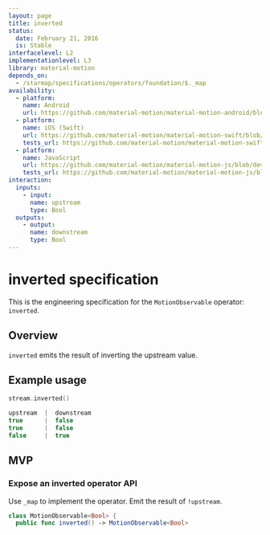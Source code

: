 ```yaml
---
layout: page
title: inverted
status:
  date: February 21, 2016
  is: Stable
interfacelevel: L2
implementationlevel: L3
library: material-motion
depends_on:
  - /starmap/specifications/operators/foundation/$._map
availability:
  - platform:
    name: Android
    url: https://github.com/material-motion/material-motion-android/blob/develop/library/src/main/java/com/google/android/material/motion/operators/Inverted.java
  - platform:
    name: iOS (Swift)
    url: https://github.com/material-motion/material-motion-swift/blob/develop/src/operators/inverted.swift
    tests_url: https://github.com/material-motion/material-motion-swift/blob/develop/tests/unit/operator/invertedTests.swift
  - platform:
    name: JavaScript
    url: https://github.com/material-motion/material-motion-js/blob/develop/packages/core/src/operators/inverted.ts
    tests_url: https://github.com/material-motion/material-motion-js/blob/develop/packages/core/src/operators/__tests__/inverted.test.ts
interaction:
  inputs:
    - input:
      name: upstream
      type: Bool
  outputs:
    - output:
      name: downstream
      type: Bool
---
```


# inverted specification

This is the engineering specification for the `MotionObservable` operator: `inverted`.

## Overview

`inverted` emits the result of inverting the upstream value.

## Example usage

```swift
stream.inverted()

upstream  |  downstream
true      |  false
true      |  false
false     |  true
```

## MVP

### Expose an inverted operator API

Use `_map` to implement the operator. Emit the result of `!upstream`.

```swift
class MotionObservable<Bool> {
  public func inverted() -> MotionObservable<Bool>
```
